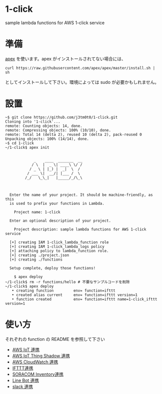 # 1-click
sample lambda functions for AWS 1-click service

# 準備
[apex](http://apex.run/) を使います。apex がインストールされてない場合には、

```
curl https://raw.githubusercontent.com/apex/apex/master/install.sh | sh
```

としてインストールして下さい。環境によっては sudo が必要かもしれません。

# 設置

```
~$ git clone https://github.com/j3tm0t0/1-click.git
Cloning into '1-click'...
remote: Counting objects: 14, done.
remote: Compressing objects: 100% (10/10), done.
remote: Total 14 (delta 2), reused 10 (delta 2), pack-reused 0
Unpacking objects: 100% (14/14), done.
~$ cd 1-click
~/1-click$ apex init


             _    ____  _______  __
            / \  |  _ \| ____\ \/ /
           / _ \ | |_) |  _|  \  /
          / ___ \|  __/| |___ /  \
         /_/   \_\_|   |_____/_/\_\



  Enter the name of your project. It should be machine-friendly, as this
  is used to prefix your functions in Lambda.

    Project name: 1-click

  Enter an optional description of your project.

    Project description: sample lambda functions for AWS 1-click service

  [+] creating IAM 1-click_lambda_function role
  [+] creating IAM 1-click_lambda_logs policy
  [+] attaching policy to lambda_function role.
  [+] creating ./project.json
  [+] creating ./functions

  Setup complete, deploy those functions!

    $ apex deploy
~/1-click$ rm -r functions/hello # 不要なサンプルコードを削除
~/1-click$ apex deploy
   • creating function         env= function=ifttt
   • created alias current     env= function=ifttt version=1
   • function created          env= function=ifttt name=1-click_ifttt version=1
```

# 使い方
それぞれの function の README を参照して下さい
- [AWS IoT 連携](functions/aws-iot)
- [AWS IoT Thing Shadow 連携](functions/aws-iot-shadow)
- [AWS CloudWatch 連携](functions/cloudwatch)
- [IFTTT連携](functions/ifttt)
- [SORACOM Inventory連携](functions/inventory)
- [Line Bot 連携](functions/line-bot_py)
- [slack 連携](functions/slack)

